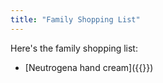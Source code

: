```yaml
---
title: "Family Shopping List"
---
```

Here's the family shopping list:

- [Neutrogena hand cream]({{<amazon B00UOLCDNC>}})